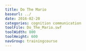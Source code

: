 ```yaml
---
title: Do The Mario
baseurl: ../
date: 2016-02-20
categories: cognition communication
toolFile: Do_The_Mario.swf
toolWidth: 800
toolHeight: 600
navGroup: trainingcourse
---
```

